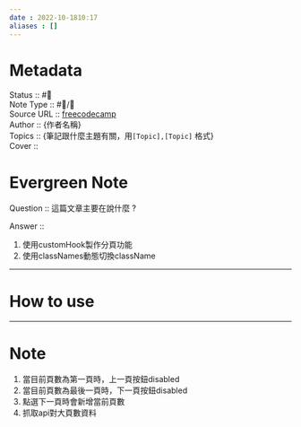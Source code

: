 ```yaml
---
date : 2022-10-1810:17
aliases : []
---
```

# Metadata
Status :: #🌱 <br>
Note Type :: #📨/📝 <br>
Source URL :: [freecodecamp]( https://www.freecodecamp.org/news/build-a-custom-pagination-component-in-react/) <br>
Author :: {作者名稱} <br>
Topics :: {筆記跟什麼主題有關，用`[Topic],[Topic]` 格式} <br>
Cover ::

# Evergreen Note

Question :: 這篇文章主要在說什麼 ?

Answer :: 
1. 使用customHook製作分頁功能
2. 使用classNames動態切換className
---

# How to use

---

# Note
1. 當目前頁數為第一頁時，上一頁按鈕disabled
2. 當目前頁數為最後一頁時，下一頁按鈕disabled
3. 點選下一頁時會新增當前頁數
4.  抓取api對大頁數資料